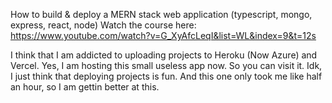 How to build & deploy a MERN stack web application (typescript, mongo, express, react, node)
Watch the course here: https://www.youtube.com/watch?v=G_XyAfcLeqI&list=WL&index=9&t=12s

I think that I am addicted to uploading projects to Heroku (Now Azure) and Vercel.
Yes, I am hosting this small useless app now. So you can visit it. 
Idk, I just think that deploying projects is fun. And this one only took me like half an hour, so I am gettin better at this.
